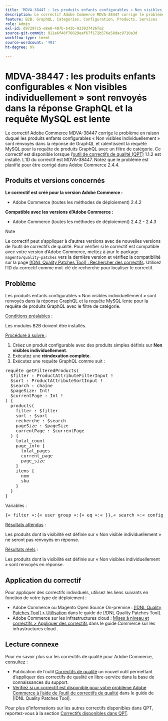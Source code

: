 ```yaml
---
title: 'MDVA-38447 : les produits enfants configurables « Non visibles individuellement » sont renvoyés dans la réponse GraphQL et la requête MySQL est lente'
description: Le correctif Adobe Commerce MDVA-38447 corrige le problème en raison duquel les produits enfants configurables « Non visibles individuellement » sont renvoyés dans la réponse de GraphQL et ralentissent la requête MySQL pour la requête de produits GraphQL avec un filtre de catégorie. Ce correctif est disponible lorsque l’outil [Outil de correctifs de la qualité (QPT)](https://experienceleague.adobe.com/en/docs/commerce-operations/tools/quality-patches-tool/quality-patches-tool-to-self-serve-quality-patches) 1.1.2 est installé. L’ID du correctif est MDVA-38447. Notez que le problème est planifié pour être corrigé dans Adobe Commerce 2.4.4.
feature: B2B, GraphQL, Categories, Configuration, Products, Services
role: Admin
exl-id: d97297c5-e8e8-407b-b43b-033937426fe2
source-git-commit: 011a6f46f76029eaf67f172b576e58dac9710a3d
workflow-type: tm+mt
source-wordcount: '491'
ht-degree: 0%

---
```


# MDVA-38447 : les produits enfants configurables « Non visibles individuellement » sont renvoyés dans la réponse GraphQL et la requête MySQL est lente

Le correctif Adobe Commerce MDVA-38447 corrige le problème en raison duquel les produits enfants configurables « Non visibles individuellement » sont renvoyés dans la réponse de GraphQL et ralentissent la requête MySQL pour la requête de produits GraphQL avec un filtre de catégorie. Ce correctif est disponible lorsque l’[outil de correctifs de qualité (QPT)](https://experienceleague.adobe.com/en/docs/commerce-operations/tools/quality-patches-tool/quality-patches-tool-to-self-serve-quality-patches) 1.1.2 est installé. L’ID du correctif est MDVA-38447. Notez que le problème est planifié pour être corrigé dans Adobe Commerce 2.4.4.

## Produits et versions concernés

**Le correctif est créé pour la version Adobe Commerce :**

* Adobe Commerce (toutes les méthodes de déploiement) 2.4.2

**Compatible avec les versions d’Adobe Commerce :**

* Adobe Commerce (toutes les méthodes de déploiement) 2.4.2 - 2.4.3

>[!NOTE]
>
>Le correctif peut s’appliquer à d’autres versions avec de nouvelles versions de l’outil de correctifs de qualité. Pour vérifier si le correctif est compatible avec votre version d’Adobe Commerce, mettez à jour le package `magento/quality-patches` vers la dernière version et vérifiez la compatibilité sur la page [[!DNL Quality Patches Tool] : Rechercher des correctifs](https://experienceleague.adobe.com/en/docs/commerce-operations/tools/quality-patches-tool/quality-patches-tool-to-self-serve-quality-patches). Utilisez l’ID du correctif comme mot-clé de recherche pour localiser le correctif.

## Problème

Les produits enfants configurables « Non visibles individuellement » sont renvoyés dans la réponse GraphQL et la requête MySQL lente pour la requête de produits GraphQL avec le filtre de catégorie.

<u>Conditions préalables</u> :

Les modules B2B doivent être installés.

<u>Procédure à suivre </u> :

1. Créez un produit configurable avec des produits simples définis sur **Non visibles individuellement**.
1. Exécutez une **réindexation complète**.
1. Exécutez une requête GraphQL **&#x200B;**&#x200B;comme suit :

<pre>requête getFilteredProducts(
  $filter : ProductAttributeFilterInput !
  $sort : ProductAttributeSortInput !
  $search : chaîne
  $pageSize: Int!
  $currentPage : Int !
) &lbrace;
  products(
    filter : $filter
    sort : $sort
    recherche : $search
    pageSize : $pageSize
    currentPage : $currentPage
  ) &lbrace;
    total_count
    page_info &lbrace;
      total_pages
      current_page
      page_size
    &rbrace;
    items &lbrace;
      nom
      sku
    &rbrace;
  &rbrace;
&rbrace;</pre>

Variables :

<pre>{« filter »:{« user_group »:{« eq »:« }},« search »:« config-100 »,« sort »:{},« pageSize »:200,« currentPage »:1}
</pre>

<u>Résultats attendus</u> :

Les produits dont la visibilité est définie sur « Non visible individuellement » ne seront pas renvoyés en réponse.

<u>Résultats réels</u> :

Les produits dont la visibilité est définie sur « Non visibles individuellement » sont renvoyés en réponse.

## Application du correctif

Pour appliquer des correctifs individuels, utilisez les liens suivants en fonction de votre type de déploiement :

* Adobe Commerce ou Magento Open Source On-premise : [[!DNL Quality Patches Tool] > Utilisation](/help/tools/quality-patches-tool/usage.md) dans le guide de [!DNL Quality Patches Tool].
* Adobe Commerce sur les infrastructures cloud : [Mises à niveau et correctifs > Appliquer des correctifs](https://experienceleague.adobe.com/docs/commerce-cloud-service/user-guide/develop/upgrade/apply-patches.html) dans le guide Commerce sur les infrastructures cloud .

## Lecture connexe

Pour en savoir plus sur les correctifs de qualité pour Adobe Commerce, consultez :

* Publication de l’outil [Correctifs de qualité](https://experienceleague.adobe.com/en/docs/commerce-operations/tools/quality-patches-tool/quality-patches-tool-to-self-serve-quality-patches) un nouvel outil permettant d’appliquer des correctifs de qualité en libre-service dans la base de connaissances du support.
* [Vérifiez si un correctif est disponible pour votre problème Adobe Commerce à l’aide de l’outil de correctifs de qualité](/help/tools/quality-patches-tool/patches-available-in-qpt/check-patch-for-magento-issue-with-magento-quality-patches.md) dans le guide de [!DNL Quality Patches Tool].

Pour plus d’informations sur les autres correctifs disponibles dans QPT, reportez-vous à la section [Correctifs disponibles dans QPT](https://experienceleague.adobe.com/tools/commerce-quality-patches/index.html).

